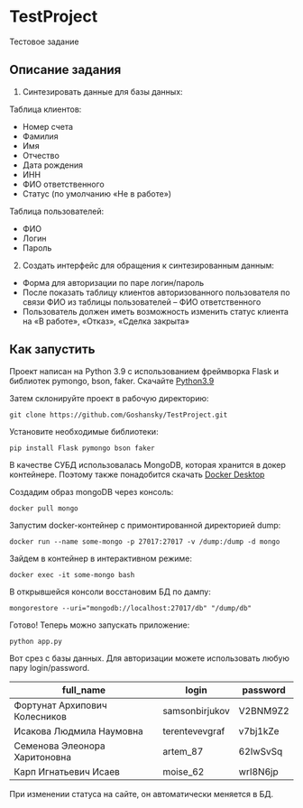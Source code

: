 # TestProject
Тестовое задание

## Описание задания
1. Синтезировать данные для базы данных:

Таблица клиентов:
- Номер счета
- Фамилия
- Имя
- Отчество
- Дата рождения
- ИНН
- ФИО ответственного
- Статус (по умолчанию «Не в работе»)

Таблица пользователей:
- ФИО
- Логин
- Пароль

2. Создать интерфейс для обращения к синтезированным данным:
- Форма для авторизации по паре логин/пароль
- После показать таблицу клиентов авторизованного пользователя по связи ФИО из таблицы пользователей – ФИО ответственного
- Пользователь должен иметь возможность изменить статус клиента на «В работе», «Отказ», «Сделка закрыта»


## Как запустить
Проект написан на Python 3.9 c использованием фреймворка Flask и библиотек pymongo, bson, faker.
Скачайте [Python3.9](https://www.python.org/downloads/release/python-390/)

Затем склонируйте проект в рабочую директорию:
```git
git clone https://github.com/Goshansky/TestProject.git
```
Установите необходимые библиотеки:
```python
pip install Flask pymongo bson faker
```
В качестве СУБД использовалась MongoDB, которая хранится в докер контейнере.
Поэтому также понадобится скачать [Docker Desktop](https://www.docker.com/products/docker-desktop/)

Создадим образ mongoDB через консоль:
```
docker pull mongo
```
Запустим docker-контейнер с примонтированной директорией dump:
```
docker run --name some-mongo -p 27017:27017 -v /dump:/dump -d mongo
```
Зайдем в контейнер в интерактивном режиме:
```
docker exec -it some-mongo bash
```
В открывшейся консоли восстановим БД по дампу:
```
mongorestore --uri="mongodb://localhost:27017/db" "/dump/db"
```
Готово!
Теперь можно запускать приложение:
```
python app.py
```
Вот срез с базы данных. Для авторизации можете использовать любую пару login/password.

| full_name | login | password |
| -------- | -------- | -------- |
| Фортунат Архипович Колесников  | samsonbirjukov  | V2BNM9Z2  |
| Исакова Людмила Наумовна  | terentevevgraf  | v7bj1kZe  |
| Семенова Элеонора Харитоновна  | artem_87  | 62IwSvSq  |
| Карп Игнатьевич Исаев  | moise_62  | wrI8N6jp  |

При изменении статуса на сайте, он автоматически меняется в БД.
